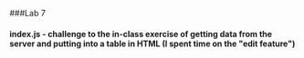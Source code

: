 ###Lab 7 
#### index.js - challenge to the in-class exercise of getting data from the server and putting into a table in HTML (I spent time on the "edit feature")
